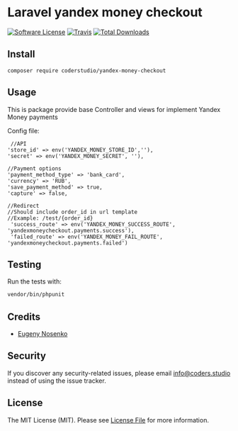 # Laravel yandex money checkout

[![Software License](https://img.shields.io/badge/license-MIT-brightgreen.svg?style=flat-square)](LICENSE.md)
[![Travis](https://img.shields.io/travis/codersStudio/yandex-money-checkout.svg?style=flat-square)]()
[![Total Downloads](https://img.shields.io/packagist/dt/codersStudio/yandex-money-checkout.svg?style=flat-square)](https://packagist.org/packages/codersStudio/yandex-money-checkout)

## Install
`composer require coderstudio/yandex-money-checkout`

## Usage
This is package provide base Controller and views for implement Yandex Money payments

Config file:

     //API
    'store_id' => env('YANDEX_MONEY_STORE_ID',''),
    'secret' => env('YANDEX_MONEY_SECRET', ''),

    //Payment options
    'payment_method_type' => 'bank_card',
    'currency' => 'RUB',
    'save_payment_method' => true,
    'capture' => false,

    //Redirect
    //Should include order_id in url template
    //Example: /test/{order_id}
     'success_route' => env('YANDEX_MONEY_SUCCESS_ROUTE', 'yandexmoneycheckout.payments.success'),
     'failed_route' => env('YANDEX_MONEY_FAIL_ROUTE', 'yandexmoneycheckout.payments.failed')


## Testing
Run the tests with:

``` bash
vendor/bin/phpunit
```

## Credits

- [Eugeny Nosenko](https://github.com/imjonos)

## Security
If you discover any security-related issues, please email info@coders.studio instead of using the issue tracker.

## License
The MIT License (MIT). Please see [License File](/LICENSE.md) for more information.
